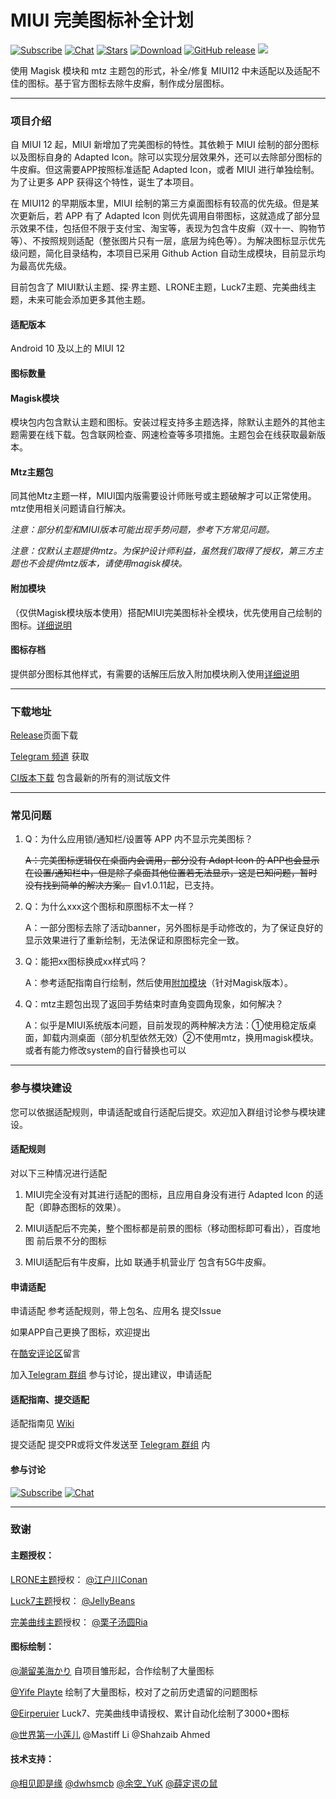 # MIUI 完美图标补全计划

[![Subscribe](https://img.shields.io/badge/Telegram-Subscribe-blue.svg?logo=telegram)](https://t.me/miuiicons)
[![Chat](https://img.shields.io/badge/Telegram-Chat-blue.svg?logo=telegram)](https://t.me/miui_icons_dev)
[![Stars](https://img.shields.io/github/stars/pzcn/MIUI-Adapted-Icons-Complement-Project)](https://github.com/MIUI-Adapted-Icons-Complement-Projectreleases/)
[![Download](https://img.shields.io/github/downloads/pzcn/MIUI-Adapted-Icons-Complement-Project/total)](https://github.com/pzcn/MIUI-Adapted-Icons-Complement-Project/releases)
[![GitHub release](https://img.shields.io/github/v/release/pzcn/MIUI-Adapted-Icons-Complement-Project)](https://github.com/pzcn/MIUI-Adapted-Icons-Complement-Project/releases)
[![](https://data.jsdelivr.com/v1/package/gh/pzcn/IconsCDN/badge?style=rounded)](https://www.jsdelivr.com/package/gh/pzcn/IconsCDN)

使用 Magisk 模块和 mtz 主题包的形式，补全/修复 MIUI12 中未适配以及适配不佳的图标。基于官方图标去除牛皮癣，制作成分层图标。

----

### 项目介绍

自 MIUI 12 起，MIUI 新增加了完美图标的特性。其依赖于 MIUI 绘制的部分图标以及图标自身的 Adapted Icon。除可以实现分层效果外，还可以去除部分图标的牛皮癣。但这需要APP按照标准适配 Adapted Icon，或者 MIUI 进行单独绘制。为了让更多 APP 获得这个特性，诞生了本项目。

在 MIUI12 的早期版本里，MIUI 绘制的第三方桌面图标有较高的优先级。但是某次更新后，若 APP 有了 Adapted Icon 则优先调用自带图标，这就造成了部分显示效果不佳，包括但不限于支付宝、淘宝等，表现为包含牛皮癣（双十一、购物节等）、不按照规则适配（整张图片只有一层，底层为纯色等）。为解决图标显示优先级问题，简化目录结构，本项目已采用 Github Action 自动生成模块，目前显示均为最高优先级。

目前包含了 MIUI默认主题、探·界主题、LRONE主题，Luck7主题、完美曲线主题，未来可能会添加更多其他主题。

#### 适配版本
Android 10 及以上的 MIUI 12

#### 图标数量

[](https://img.shields.io/badge/dynamic/json?color=brightgreen&label=Icon%20count&query=%24.count&url=https%3A%2F%2Fraw.githubusercontent.com%2Fpzcn%2FIconsCDN%2Fmain%2FJson%2Fcount.json)

#### Magisk模块

模块包内包含默认主题和图标。安装过程支持多主题选择，除默认主题外的其他主题需要在线下载。包含联网检查、网速检查等多项措施。主题包会在线获取最新版本。

#### Mtz主题包
同其他Mtz主题一样，MIUI国内版需要设计师账号或主题破解才可以正常使用。mtz使用相关问题请自行解决。

*注意：部分机型和MIUI版本可能出现手势问题，参考下方常见问题。*

*注意：仅默认主题提供mtz。为保护设计师利益，虽然我们取得了授权，第三方主题也不会提供mtz版本，请使用magisk模块。*

#### 附加模块

（仅供Magisk模块版本使用）搭配MIUI完美图标补全模块，优先使用自己绘制的图标。[详细说明](https://github.com/pzcn/MIUI-Adapted-Icons-Complement-Project/wiki/%E9%99%84%E5%8A%A0%E6%A8%A1%E5%9D%97)

#### 图标存档

提供部分图标其他样式，有需要的话解压后放入附加模块刷入使用[详细说明](https://github.com/pzcn/MIUI-Adapted-Icons-Complement-Project/wiki/%E5%9B%BE%E6%A0%87%E5%AD%98%E6%A1%A3)

----

### 下载地址

[Release](https://github.com/pzcn/MIUI-Adapted-Icons-Complement-Project/releases)页面下载

[Telegram 频道](https://t.me/miuiicons) 获取

[CI版本下载](https://miuiicons.vercel.app/CI/) 包含最新的所有的测试版文件

----

### 常见问题

1. Q：为什么应用锁/通知栏/设置等 APP 内不显示完美图标？

   ~~A：完美图标逻辑仅在桌面内会调用，部分没有 Adapt Icon 的 APP也会显示在设置/通知栏中，但是除了桌面其他位置若无法显示，这是已知问题，暂时没有找到简单的解决方案。~~
   自v1.0.11起，已支持。

2. Q：为什么xxx这个图标和原图标不太一样？

   A：一部分图标去除了活动banner，另外图标是手动修改的，为了保证良好的显示效果进行了重新绘制，无法保证和原图标完全一致。


3. Q：能把xx图标换成xx样式吗？

   A：参考适配指南自行绘制，然后使用[附加模块](https://github.com/pzcn/MIUI-Adapted-Icons-Complement-Project/wiki/%E9%99%84%E5%8A%A0%E6%A8%A1%E5%9D%97)（针对Magisk版本）。

4. Q：mtz主题包出现了返回手势结束时直角变圆角现象，如何解决？

   A：似乎是MIUI系统版本问题，目前发现的两种解决方法：①使用稳定版桌面，卸载内测桌面（部分机型依然无效）②不使用mtz，换用magisk模块。或者有能力修改system的自行替换也可以

----

### 参与模块建设

您可以依据适配规则，申请适配或自行适配后提交。欢迎加入群组讨论参与模块建设。

#### 适配规则

对以下三种情况进行适配

1. MIUI完全没有对其进行适配的图标，且应用自身没有进行 Adapted Icon 的适配（即静态图标的效果）。

2. MIUI适配后不完美，整个图标都是前景的图标（移动图标即可看出），百度地图 前后景不分的图标

3. MIUI适配后有牛皮癣，比如 联通手机营业厅 包含有5G牛皮癣。

#### 申请适配

申请适配 参考适配规则，带上包名、应用名 提交Issue

如果APP自己更换了图标，欢迎提出

在[酷安评论区](https://www.coolapk.com/feed/19929877)留言

加入[Telegram 群组](https://t.me/miui_icons_dev) 参与讨论，提出建议，申请适配

#### 适配指南、提交适配

适配指南见 [Wiki](https://github.com/pzcn/MIUI-Adapted-Icons-Complement-Project/wiki/适配指南)

提交适配 提交PR或将文件发送至 [Telegram 群组](https://t.me/miui_icons_dev) 内

#### 参与讨论

[![Subscribe](https://img.shields.io/badge/Telegram-Subscribe-blue.svg?logo=telegram)](https://t.me/miuiicons)
[![Chat](https://img.shields.io/badge/Telegram-Chat-blue.svg?logo=telegram)](https://t.me/miui_icons_dev)

----

### 致谢

#### 主题授权：

[LRONE主题](http://zhuti.xiaomi.com/detail/share/41f02867-78b0-457c-a134-b9eab07d7ac9?miref=share&packId=fcc4e5ff-1667-4689-a399-c5538c60f349)授权：
[@江户川Conan](http://www.coolapk.com/u/1091207) 

[Luck7主题](http://zhuti.xiaomi.com/detail/share/508a77a8-11ee-448c-9a1a-b51b0253de76?miref=share&packId=ca2c0d02-f34e-464b-818e-35063507afc2)授权：
[@JellyBeans](http://www.coolapk.com/u/1375535) 

[完美曲线主题](http://zhuti.xiaomi.com/detail/share/6b9b4e54-9c13-4ee3-b5db-66daf0928bcf?miref=share&packId=fceeed6a-45dc-4a58-be11-12b2d370c315)授权：
[@栗子汤圆Ria](http://www.coolapk.com/u/1375535) 

#### 图标绘制：

[@潮留美海かり](http://www.coolapk.com/u/3701042) 自项目雏形起，合作绘制了大量图标

[@Yife Playte](http://www.coolapk.com/u/2222314) 绘制了大量图标，校对了之前历史遗留的问题图标

[@Eirperuier](http://www.coolapk.com/u/1780934) Luck7、完美曲线申请授权、累计自动化绘制了3000+图标

[@世界第一小莲儿](http://www.coolapk.com/u/1780934) @Mastiff Li @Shahzaib Ahmed

#### 技术支持：

[@相见即是缘](http://www.coolapk.com/u/1614257) [@dwhsmcb](http://www.coolapk.com/u/1662815) [@余空_YuK](http://www.coolapk.com/u/680367) [@薛定谔の鼠](http://www.coolapk.com/u/1261690)
